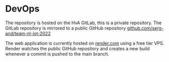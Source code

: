 # DevOps
The repository is hosted on the HvA GitLab, this is a private repository. The GitLab repository is mirrored to a public GitHub repository <a target="_blank" href="https://github.com/serg-and/team-nl-iot-2022">github.com/serg-and/team-nl-iot-2022</a> <br>


The web application is currently hosted on <a target="_blank" href="https://render.com/">render.com</a> using a free tier VPS. Render watches the public GitHub repository and creates a new build whenever a commit is pushed to the main branch.